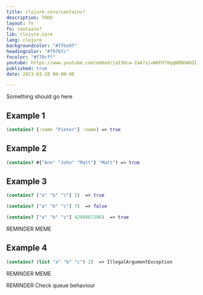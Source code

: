 ```yaml
---
title: clojure.core/contains?
description: TODO
layout: fn
fn: contains?
lib: clojure.core
lang: clojure
backgroundcolor: "#ffba9f"
headingcolor: "#7976fc"
fncolor: "#f79cff"
youtube: https://www.youtube.com/embed/jaI3Hcw-ZaA?si=W8FD78qqWOBGWkOI
published: true
date: 2023-03-28 00:00:00

---
```


Something should go here

## Example 1


```clojure
(contains? {:name "Pieter"} :name) => true
```

## Example 2


```clojure
(contains? #{"Ann" "John" "Matt"} "Matt") => true
```


## Example 3


```clojure
(contains? ["a" "b" "c"] 2)  => true
```

```clojure
(contains? ["a" "b" "c"] 7)  => false
```

```clojure
(contains? ["a" "b" "c"] 4294967296)  => true
```

REMINDER MEME

## Example 4

```clojure
(contains? (list "a" "b" "c") 2)  => IllegalArgumentException
```

REMINDER MEME


REMINDER Check queue behaviour
